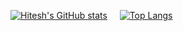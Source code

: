 [![Hitesh's GitHub stats](https://github-readme-stats.vercel.app/api?username=Hitesh2022&theme=outrun&show_icons=true)](https://github.com/Hitesh2022/github-readme-stats)       &nbsp;&nbsp;&nbsp; [![Top Langs](https://github-readme-stats.vercel.app/api/top-langs/?username=Hitesh2022&langs_count=8)](https://github.com/Hitesh2022/github-readme-stats)





